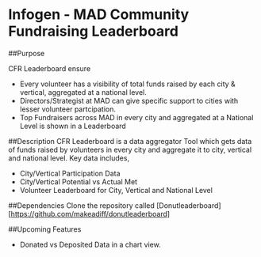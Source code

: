 # Infogen - MAD Community Fundraising Leaderboard

##Purpose

CFR Leaderboard ensure
* Every volunteer has a visibility of total funds raised by each city & vertical, aggregated at a national level.
* Directors/Strategist at MAD can give specific support to cities with lesser volunteer partcipation.
* Top Fundraisers across MAD in every city and aggregated at a National Level is shown in a Leaderboard

##Description
CFR Leaderboard is a data aggregator Tool which gets data of funds raised by volunteers in every city and aggregate it to city, vertical and national level. 
Key data includes,
- City/Vertical Participation Data
- City/Vertical Potential vs Actual Met
- Volunteer Leaderboard for City, Vertical and National Level

##Dependencies
Clone the repository called [Donutleaderboard][https://github.com/makeadiff/donutleaderboard]

##Upcoming Features
* Donated vs Deposited Data in a chart view.


